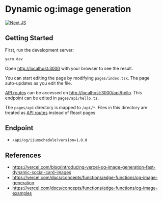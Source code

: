 # Dynamic og:image generation

[![Next JS](https://img.shields.io/badge/Next-black?style=for-the-badge&logo=next.js&logoColor=white)](https://nextjs.org/)

## Getting Started

First, run the development server:

```bash
yarn dev
```

Open [http://localhost:3000](http://localhost:3000) with your browser to see the result.

You can start editing the page by modifying `pages/index.tsx`. The page auto-updates as you edit the file.

[API routes](https://nextjs.org/docs/api-routes/introduction) can be accessed on [http://localhost:3000/api/hello](http://localhost:3000/api/hello). This endpoint can be edited in `pages/api/hello.ts`.

The `pages/api` directory is mapped to `/api/*`. Files in this directory are treated as [API routes](https://nextjs.org/docs/api-routes/introduction) instead of React pages.

## Endpoint

- `/api/og/iiumschedule?version=1.0.0`

## References

- https://vercel.com/blog/introducing-vercel-og-image-generation-fast-dynamic-social-card-images
- https://vercel.com/docs/concepts/functions/edge-functions/og-image-generation
- https://vercel.com/docs/concepts/functions/edge-functions/og-image-examples

